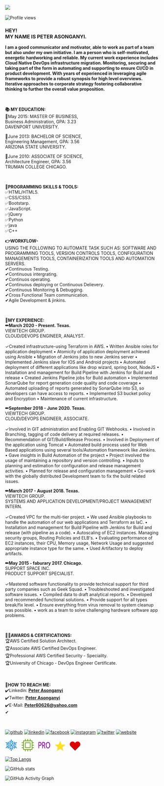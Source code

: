 ![](https://i.pinimg.com/originals/ff/d8/ec/ffd8ec1b52077a620112a4f5870fb9a7.jpg)

![Profile views](https://gpvc.arturio.dev/peter60626)  

### HEY! <br> MY NAME IS PETER ASONGANYI.

**I am a good communicator and motivator, able to work as part of a team but also under my own initiative. I am a person who is self-motivated, energetic hardworking and reliable. My current work experience includes Cloud Native DevOps infrastructure migration. Monitoring, securing and taking part of the form in automating and supporting to ensure CI/CD in product development. With years of experienced in leveraging agile frameworks to provide a robust synopsis for high level overviews. Iterative approaches to corporate strategy fostering collaborative thinking to further the overall value proposition.** <br>



**<br><br>📚 MY EDUCATION:** <br>
📘May 2015: MASTER OF BUSINESS, <br>
  Business Administration, GPA: 3.23 <br>
  DAVENPORT UNIVERSITY. <br>
  
📗June 2013: BACHELOR OF SCIENCE, <br>
  Engineering Management, GPA: 3.56 <br>
  ARIZONA STATE UNIVERSITY. <br>

📕June 2010: ASSOCIATE OF SCIENCE, <br>
  Architecture Engineer, GPA: 3.56 <br>
  TRUMAN COLLEGE CHICAGO. <br>




**<br><br>🎡PROGRAMMING SKILLS & TOOLS:** <br>
✅HTML/HTML5.<br>
✅CSS/CSS3.<br>
✅Bootstarp.<br>
✅JavaScript.<br>
✅jQuery<br>
✅Python<br>
✅java<br>
✅C++<br>


**👉WORKFLOW-** <br>
USING THE FOLLOWING TO AUTOMATE TASK SUCH AS: SOFTWARE AND PROGRAMMING TOOLS, VERSION CONTROLS TOOLS, CONFIGURATION MANAGEMENTS TOOLS, CONTAINERIZATION TOOLS AND AUTOMATION SERVERS. <br>
✔Continuous Testing.<br>
✔Continuous intergrating.<br>
✔Continuos operating.<br>
✔Continuous deploying or Continuous Delievery.<br>
✔Continuous Monitoring & Debugging.<br>
✔Cross Functional Team communication.<br>
✔Agile Development & jinkins.<br>




**<br><br>🎡MY EXPERIENCE:**<br>
**✏March 2020 - Present. Texas.** <br> VIEWTECH GROUP. <br> CLOUD/DEVOPS ENGINEER, ANALYST. <br>
<br>✓Created infrastructure-using Terraform in AWS. • Written Ansible roles for application deployment • Atomicity of application deployment achieved using Ansible • Migration of Jenkins jobs to new Jenkins server • Implemented Jenkins slave for IOS and Android projects • Automated deployment of different applications like drop wizard, spring boot, NodeJS • Installation and management for Build Pipeline with Jenkins for Build and release • Created Jenkins Pipeline jobs for Build automation • Implemented SonarQube for report generation code quality and code coverage • Automated uploading of reports generated by SonarQube into S3, so developers can have access to reports. • Implemented S3 bucket policy and Encryption • Maintenance of current infrastructure.


**✏September 2018 - June 2020. Texas.** <br>VIEWTECH GROUP.<br> CLOUD/DEVOPS ENGINEER, ASSOCIATE. <br>
<br> ✓Involved in GIT administration and Enabling GIT Webhooks. • Involved in Branching, tagging of code delivery at required releases. • Recommendation of GIT/Build/Release Process. • Involved in Deployment of the application using Tomcat • Automated build process used for Web Based applications using several tools/Automation framework like Jenkins. • Gave insights in Build Automation of the project • Project involved the usage of maintaining a repository and version controlling. • Inputs to planning and estimation for configuration and release management activities. • Planned for release and configuration management • Co-work with the globally distributed Development team to fix the build related issues.

**✏March 2017 - August 2018. Texas.** <br>VIEWTECH GROUP.<br>SYSTEMS AND APPLICATION DEVELOPMENT/PROJECT MANAGEMENT INTERN.<br>
<br> ✓Created VPC for the multi-tier project. • We used Ansible playbooks to handle the automation of our web applications and Terraform as IaC. • Installation and management for Build Pipeline with Jenkins for Build and release (with pipeline as a code). • Autoscaling of EC2 instances. Managing security groups, Routing Policies and ELB's. • Evaluating performance of EC2 instances, their CPU, Memory usage, Network Usage and suggested appropriate instance type for the same. • Used Artifactory to deploy artifacts.


**✏May 2015 - faburary 2017. Chicago.** <br>SUPPORT SPACE INC.<br>PRODUCT SUPPORT SPECIALIST.<br>
<br> ✓Mastered software functionality to provide technical support for third party companies such as Geek Squad. • Troubleshooted and investigated software issues. • Compiled data to draft analytical reports. • Developed and recommended functional solutions. • Provide support for all types break/fix level. • Ensure everything from virus removal to system cleanup was possible. • work as a team to solve challenging hardware software app problems.



**<br><br>👨‍🎓AWARDS & CERTIFICATIONS:** <br>
🏆AWS Certified Solution Architect.<br>
🏆Associate AWS Certified DevOps Engineer. <br>
🏆Professional AWS Certified Security - Speciality. <br>
🏆University of Chicago - DevOps Engineer Certificate. <br>



**<br><br>🛑HOW TO REACH ME:**<br>
✔️Linkedin: **[Peter Asonganyi](https://www.linkedin.com/in/peter-asonganyi-02637244/)<br>**
✔️Twitter: **[Peter Asonganyi](https://twitter.com/AsonganyiPeter)<br>**
✔️E-Mail: **Peter60626@yahoo.com<br>**
✔



<br><br>[<img src='https://cdn.jsdelivr.net/npm/simple-icons@3.0.1/icons/github.svg' alt='github' height='40'>](https://github.com/peter60626)  [<img src='https://cdn.jsdelivr.net/npm/simple-icons@3.0.1/icons/linkedin.svg' alt='linkedin' height='40'>](https://www.linkedin.com/in/peter-asonganyi-02637244/)  [<img src='https://cdn.jsdelivr.net/npm/simple-icons@3.0.1/icons/facebook.svg' alt='facebook' height='40'>](https://www.facebook.com/facebook)  [<img src='https://cdn.jsdelivr.net/npm/simple-icons@3.0.1/icons/instagram.svg' alt='instagram' height='40'>](https://www.instagram.com/peter-asonganyi-02637244/)  [<img src='https://cdn.jsdelivr.net/npm/simple-icons@3.0.1/icons/twitter.svg' alt='twitter' height='40'>](https://twitter.com/AsonganyiPeter)  [<img src='https://cdn.jsdelivr.net/npm/simple-icons@3.0.1/icons/icloud.svg' alt='website' height='40'>](https://petsautomation.com/)  

<a href='https://archiveprogram.github.com/'><img src='https://raw.githubusercontent.com/acervenky/animated-github-badges/master/assets/acbadge.gif' width='40' height='40'></a> <a href='https://docs.github.com/en/developers'><img src='https://raw.githubusercontent.com/acervenky/animated-github-badges/master/assets/devbadge.gif' width='40' height='40'></a> <a href='https://github.com/pricing'><img src='https://raw.githubusercontent.com/acervenky/animated-github-badges/master/assets/pro.gif' width='40' height='40'></a> <a href='https://stars.github.com/'><img src='https://raw.githubusercontent.com/acervenky/animated-github-badges/master/assets/starbadge.gif' width='35' height='35'></a> <a href='https://docs.github.com/en/github/supporting-the-open-source-community-with-github-sponsors'><img src='https://raw.githubusercontent.com/acervenky/animated-github-badges/master/assets/sponsorbadge.gif' width='35' height='35'></a> 

[![Top Langs](https://github-readme-stats.vercel.app/api/top-langs/?username=peter60626)](https://github.com/anuraghazra/github-readme-stats)

![GitHub stats](https://github-readme-stats.vercel.app/api?username=peter60626&show_icons=true&count_private=true)  

![GitHub Activity Graph](https://activity-graph.herokuapp.com/graph?username=peter60626)  


